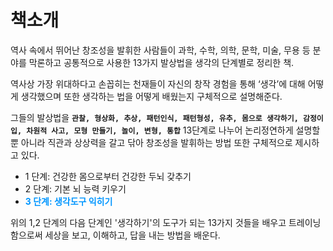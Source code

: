 # 책소개

역사 속에서 뛰어난 창조성을 발휘한 사람들이 과학, 수학, 의학, 문학, 미술, 무용 등 분야를 막론하고 공통적으로 사용한 13가지 발상법을 생각의 단계별로 정리한 책.

역사상 가장 위대하다고 손꼽히는 천재들이 자신의 창작 경험을 통해 ‘생각’에 대해 어떻게 생각했으며 또한 생각하는 법을 어떻게 배웠는지 구체적으로 설명해준다.

그들의 발상법을 **`관찰, 형상화, 추상, 패턴인식, 패턴형성, 유추, 몸으로 생각하기, 감정이입, 차원적 사고, 모형 만들기, 놀이, 변형, 통합`** 13단계로 나누어 논리정연하게 설명할 뿐 아니라 직관과 상상력을 갈고 닦아 창조성을 발휘하는 방법 또한 구체적으로 제시하고 있다.

- 1 단계: 건강한 몸으로부터 건강한 두뇌 갖추기
- 2 단계: 기본 뇌 능력 키우기
- <span style="color:#0096FF">**3 단계: 생각도구 익히기**</span>

위의 1,2 단계의 다음 단계인 '생각하기'의 도구가 되는 13가지 것들을 배우고 트레이닝 함으로써 세상을 보고, 이해하고, 답을 내는 방법을 배운다.
